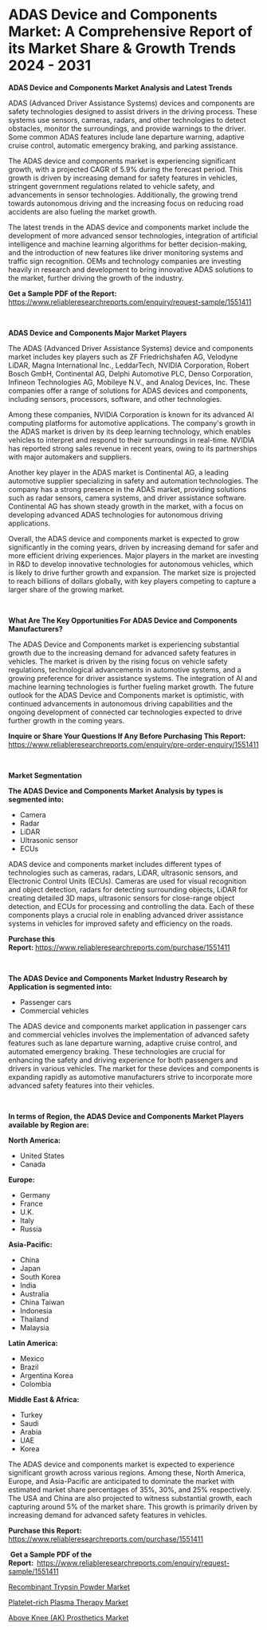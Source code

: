 <p><h1>ADAS Device and Components Market: A Comprehensive Report of its Market Share & Growth Trends 2024 - 2031</h1></p><p><strong>ADAS Device and Components Market Analysis and Latest Trends</strong></p>
<p><p>ADAS (Advanced Driver Assistance Systems) devices and components are safety technologies designed to assist drivers in the driving process. These systems use sensors, cameras, radars, and other technologies to detect obstacles, monitor the surroundings, and provide warnings to the driver. Some common ADAS features include lane departure warning, adaptive cruise control, automatic emergency braking, and parking assistance.</p><p>The ADAS device and components market is experiencing significant growth, with a projected CAGR of 5.9% during the forecast period. This growth is driven by increasing demand for safety features in vehicles, stringent government regulations related to vehicle safety, and advancements in sensor technologies. Additionally, the growing trend towards autonomous driving and the increasing focus on reducing road accidents are also fueling the market growth.</p><p>The latest trends in the ADAS device and components market include the development of more advanced sensor technologies, integration of artificial intelligence and machine learning algorithms for better decision-making, and the introduction of new features like driver monitoring systems and traffic sign recognition. OEMs and technology companies are investing heavily in research and development to bring innovative ADAS solutions to the market, further driving the growth of the industry.</p></p>
<p><strong>Get a Sample PDF of the Report:&nbsp;</strong> <a href="https://www.reliableresearchreports.com/enquiry/request-sample/1551411">https://www.reliableresearchreports.com/enquiry/request-sample/1551411</a></p>
<p>&nbsp;</p>
<p><strong>ADAS Device and Components Major Market Players</strong></p>
<p><p>The ADAS (Advanced Driver Assistance Systems) device and components market includes key players such as ZF Friedrichshafen AG, Velodyne LiDAR, Magna International Inc., LeddarTech, NVIDIA Corporation, Robert Bosch GmbH, Continental AG, Delphi Automotive PLC, Denso Corporation, Infineon Technologies AG, Mobileye N.V., and Analog Devices, Inc. These companies offer a range of solutions for ADAS devices and components, including sensors, processors, software, and other technologies.</p><p>Among these companies, NVIDIA Corporation is known for its advanced AI computing platforms for automotive applications. The company's growth in the ADAS market is driven by its deep learning technology, which enables vehicles to interpret and respond to their surroundings in real-time. NVIDIA has reported strong sales revenue in recent years, owing to its partnerships with major automakers and suppliers.</p><p>Another key player in the ADAS market is Continental AG, a leading automotive supplier specializing in safety and automation technologies. The company has a strong presence in the ADAS market, providing solutions such as radar sensors, camera systems, and driver assistance software. Continental AG has shown steady growth in the market, with a focus on developing advanced ADAS technologies for autonomous driving applications.</p><p>Overall, the ADAS device and components market is expected to grow significantly in the coming years, driven by increasing demand for safer and more efficient driving experiences. Major players in the market are investing in R&D to develop innovative technologies for autonomous vehicles, which is likely to drive further growth and expansion. The market size is projected to reach billions of dollars globally, with key players competing to capture a larger share of the growing market.</p></p>
<p>&nbsp;</p>
<p><strong>What Are The Key Opportunities For ADAS Device and Components Manufacturers?</strong></p>
<p><p>The ADAS Device and Components market is experiencing substantial growth due to the increasing demand for advanced safety features in vehicles. The market is driven by the rising focus on vehicle safety regulations, technological advancements in automotive systems, and a growing preference for driver assistance systems. The integration of AI and machine learning technologies is further fueling market growth. The future outlook for the ADAS Device and Components market is optimistic, with continued advancements in autonomous driving capabilities and the ongoing development of connected car technologies expected to drive further growth in the coming years.</p></p>
<p><strong>Inquire or Share Your Questions If Any Before Purchasing This Report:</strong> <a href="https://www.reliableresearchreports.com/enquiry/pre-order-enquiry/1551411">https://www.reliableresearchreports.com/enquiry/pre-order-enquiry/1551411</a></p>
<p>&nbsp;</p>
<p><strong>Market Segmentation</strong></p>
<p><strong>The ADAS Device and Components Market Analysis by types is segmented into:</strong></p>
<p><ul><li>Camera</li><li>Radar</li><li>LiDAR</li><li>Ultrasonic sensor</li><li>ECUs</li></ul></p>
<p><p>ADAS device and components market includes different types of technologies such as cameras, radars, LiDAR, ultrasonic sensors, and Electronic Control Units (ECUs). Cameras are used for visual recognition and object detection, radars for detecting surrounding objects, LiDAR for creating detailed 3D maps, ultrasonic sensors for close-range object detection, and ECUs for processing and controlling the data. Each of these components plays a crucial role in enabling advanced driver assistance systems in vehicles for improved safety and efficiency on the roads.</p></p>
<p><strong>Purchase this Report:&nbsp;</strong><a href="https://www.reliableresearchreports.com/purchase/1551411">https://www.reliableresearchreports.com/purchase/1551411</a></p>
<p>&nbsp;</p>
<p><strong>The ADAS Device and Components Market Industry Research by Application is segmented into:</strong></p>
<p><ul><li>Passenger cars</li><li>Commercial vehicles</li></ul></p>
<p><p>The ADAS device and components market application in passenger cars and commercial vehicles involves the implementation of advanced safety features such as lane departure warning, adaptive cruise control, and automated emergency braking. These technologies are crucial for enhancing the safety and driving experience for both passengers and drivers in various vehicles. The market for these devices and components is expanding rapidly as automotive manufacturers strive to incorporate more advanced safety features into their vehicles.</p></p>
<p>&nbsp;</p>
<p><strong>In terms of Region, the ADAS Device and Components Market Players available by Region are:</strong></p>
<p>
    <p> <strong> North America: </strong>
        <ul>
            <li>United States</li>
            <li>Canada</li>
        </ul>
        </p> 
    <p> <strong> Europe: </strong>
        <ul>
            <li>Germany</li>
            <li>France</li>
            <li>U.K.</li>
            <li>Italy</li>
            <li>Russia</li>
        </ul>
        </p> 
    <p> <strong> Asia-Pacific: </strong>
        <ul>
            <li>China</li>
            <li>Japan</li>
            <li>South Korea</li>
            <li>India</li>
            <li>Australia</li>
            <li>China Taiwan</li>
            <li>Indonesia</li>
            <li>Thailand</li>
            <li>Malaysia</li>
        </ul>
        </p> 
    <p> <strong> Latin America: </strong>
        <ul>
            <li>Mexico</li>
            <li>Brazil</li>
            <li>Argentina Korea</li>
            <li>Colombia</li>
        </ul>
        </p> 
    <p> <strong> Middle East & Africa: </strong>
        <ul>
            <li>Turkey</li>
            <li>Saudi</li>
            <li>Arabia</li>
            <li>UAE</li>
            <li>Korea</li>
        </ul>
    </p>
    </p>
<p><p>The ADAS device and components market is expected to experience significant growth across various regions. Among these, North America, Europe, and Asia-Pacific are anticipated to dominate the market with estimated market share percentages of 35%, 30%, and 25% respectively. The USA and China are also projected to witness substantial growth, each capturing around 5% of the market share. This growth is primarily driven by increasing demand for advanced safety features in vehicles.</p></p>
<p><strong>Purchase this Report: </strong><a href="https://www.reliableresearchreports.com/purchase/1551411">https://www.reliableresearchreports.com/purchase/1551411</a></p>
<p>&nbsp;<strong>Get a Sample PDF of the Report:&nbsp;&nbsp;</strong><a href="https://www.reliableresearchreports.com/enquiry/request-sample/1551411">https://www.reliableresearchreports.com/enquiry/request-sample/1551411</a></p>
<p><strong></strong></p>
<p><p><a href="https://view.publitas.com/reportprime-1/global-recombinant-trypsin-powder-market-size-and-market-trends-insights-and-projections-from-2023-to-2030/">Recombinant Trypsin Powder Market</a></p><p><a href="https://view.publitas.com/reportprime-1/global-platelet-rich-plasma-therapy-market-by-types-applications-and-major-players-with-regional-growth-rate-analysis-and-development-situation-from-2023-to-2030/">Platelet-rich Plasma Therapy Market</a></p><p><a href="https://view.publitas.com/reportprime-1/above-knee-ak-prosthetics-market-offers-provide-insightful-data-for-the-time-period-from-2023-to-2030-and-also-provide-analysis-based-on-application-type-and-region/">Above Knee (AK) Prosthetics Market</a></p></p>